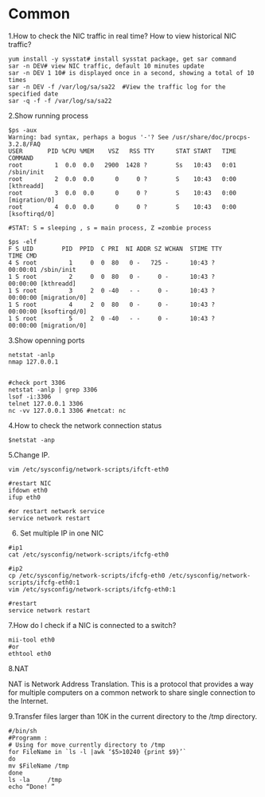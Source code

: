 # Common

1.How to check the NIC traffic in real time? How to view historical NIC traffic?

```text
yum install -y sysstat# install sysstat package, get sar command
sar -n DEV# view NIC traffic, default 10 minutes update
sar -n DEV 1 10# is displayed once in a second, showing a total of 10 times
sar -n DEV -f /var/log/sa/sa22  #View the traffic log for the specified date
sar -q -f -f /var/log/sa/sa22
```

2.Show running process

```text
$ps -aux
Warning: bad syntax, perhaps a bogus '-'? See /usr/share/doc/procps-3.2.8/FAQ
USER       PID %CPU %MEM    VSZ   RSS TTY      STAT START   TIME COMMAND
root         1  0.0  0.0   2900  1428 ?        Ss   10:43   0:01 /sbin/init
root         2  0.0  0.0      0     0 ?        S    10:43   0:00 [kthreadd]
root         3  0.0  0.0      0     0 ?        S    10:43   0:00 [migration/0]
root         4  0.0  0.0      0     0 ?        S    10:43   0:00 [ksoftirqd/0]

#STAT: S = sleeping , s = main process, Z =zombie process

$ps -elf
F S UID        PID  PPID  C PRI  NI ADDR SZ WCHAN  STIME TTY          TIME CMD
4 S root         1     0  0  80   0 -   725 -      10:43 ?        00:00:01 /sbin/init
1 S root         2     0  0  80   0 -     0 -      10:43 ?        00:00:00 [kthreadd]
1 S root         3     2  0 -40   - -     0 -      10:43 ?        00:00:00 [migration/0]
1 S root         4     2  0  80   0 -     0 -      10:43 ?        00:00:00 [ksoftirqd/0]
1 S root         5     2  0 -40   - -     0 -      10:43 ?        00:00:00 [migration/0]

```



3.Show openning ports

```text
netstat -anlp
nmap 127.0.0.1


#check port 3306
netstat -anlp | grep 3306
lsof -i:3306
telnet 127.0.0.1 3306
nc -vv 127.0.0.1 3306 #netcat: nc

```

4.How to check the network connection status

```text
$netstat -anp 
```

5.Change IP.

```text
vim /etc/sysconfig/network-scripts/ifcft-eth0

#restart NIC
ifdown eth0
ifup eth0

#or restart network service
service network restart
```

6. Set multiple IP in one NIC

```text
#ip1
cat /etc/sysconfig/network-scripts/ifcfg-eth0 

#ip2
cp /etc/sysconfig/network-scripts/ifcfg-eth0 /etc/sysconfig/network-scripts/ifcfg-eth0:1
vim /etc/sysconfig/network-scripts/ifcfg-eth0:1

#restart 
service network restart

```

7.How do I check if a NIC is connected to a switch?

```text
mii-tool eth0 
#or
ethtool eth0
```

8.NAT

NAT is Network Address Translation. This is a protocol that provides a way for multiple computers on a common network to share single connection to the Internet.

9.Transfer files larger than 10K in the current directory to the /tmp directory.

```text
#/bin/sh
#Programm :
# Using for move currently directory to /tmp
for FileName in `ls -l |awk ‘$5>10240 {print $9}’`
do
mv $FileName /tmp
done
ls -la     /tmp
echo “Done! ”
```



















